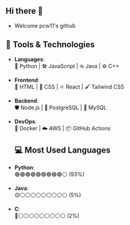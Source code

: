 ## Hi there 👋

- Welcome pcw11's github

## 🔧 Tools & Technologies
- **Languages**:  
  🐍 Python | 🛠️ JavaScript | ☕ Java | ⚙️ C++  
- **Frontend**:  
  🎨 HTML | 💅 CSS | ⚛️ React | 🖌️ Tailwind CSS  
- **Backend**:  
  🛡️ Node.js | 🐘 PostgreSQL | 🐬 MySQL  
- **DevOps**:  
  🐳 Docker | ☁️ AWS | 📦 GitHub Actions

  ## 💻 Most Used Languages

- **Python**:  
  🟢🟢🟢🟢🟢🟢🟢🟢🟢⚪ (93%)  

- **Java**:  
  🟡⚪⚪⚪⚪⚪⚪⚪⚪⚪ (5%)  

- **C**:  
  🔵⚪⚪⚪⚪⚪⚪⚪⚪⚪ (2%)

